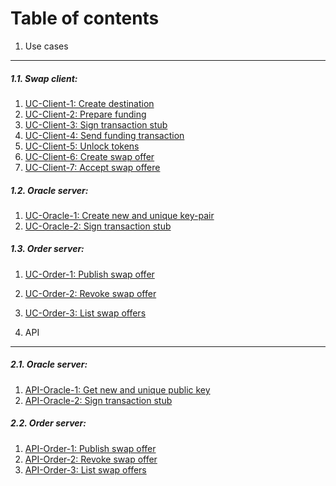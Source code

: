 Table of contents
=================

1. Use cases
------------

##### 1.1. Swap client:

  1. [UC-Client-1: Create destination](doc/uc-client-1_create_destination.md)
  2. [UC-Client-2: Prepare funding](#)
  3. [UC-Client-3: Sign transaction stub](#)
  4. [UC-Client-4: Send funding transaction](#)
  5. [UC-Client-5: Unlock tokens](#)
  6. [UC-Client-6: Create swap offer](#)
  7. [UC-Client-7: Accept swap offere](#)

##### 1.2. Oracle server:

  1. [UC-Oracle-1: Create new and unique key-pair](#)
  2. [UC-Oracle-2: Sign transaction stub](#)

##### 1.3. Order server:

  1. [UC-Order-1: Publish swap offer](#)
  2. [UC-Order-2: Revoke swap offer](#)
  3. [UC-Order-3: List swap offers](#)

2. API
------

##### 2.1. Oracle server:

  1. [API-Oracle-1: Get new and unique public key](#)
  2. [API-Oracle-2: Sign transaction stub](#)

##### 2.2. Order server:

  1. [API-Order-1: Publish swap offer](#)
  2. [API-Order-2: Revoke swap offer](#)
  3. [API-Order-3: List swap offers](#)
